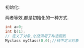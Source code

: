 初始化:

两者等效,都是初始化的一种方式.

``` c++
int a=0;
int b(1);
// 定义了对象,必然调用了构造函数
Myclass myClass(0,0);//栈中定义对象
```
